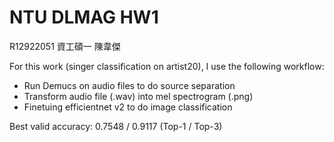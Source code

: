 # NTU DLMAG HW1
R12922051 資工碩一 陳韋傑

For this work (singer classification on artist20), I use the following workflow:
 - Run Demucs on audio files to do source separation
 - Transform audio file (.wav) into mel spectrogram (.png)
 - Finetuing efficientnet v2 to do image classification

 Best valid accuracy: 0.7548 / 0.9117 (Top-1 / Top-3) 